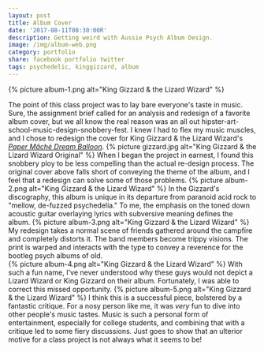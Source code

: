```yaml
---
layout: post
title: Album Cover
date: '2017-08-11T08:30:00R'
description: Getting weird with Aussie Psych Album Design.
image: /img/album-web.png
category: portfolio
share: facebook portfolio twitter
tags: psychedelic, kinggizzard, album
---
```

{% picture album-1.png alt="King Gizzard & the Lizard Wizard" %}

The point of this class project was to lay bare everyone's taste in music. Sure, the assignment brief called for an analysis and redesign of a favorite album cover, but we all know the real reason was an all out hipster-art-school-music-design-snobbery-fest. I knew I had to flex my music muscles, and I chose to redesign the cover for King Gizzard & the Lizard Wizard's [*Paper Mâché Dream Balloon*](http://kinggizzardandthelizardwizard.com/).
{% picture gizzard.jpg alt="King Gizzard & the Lizard Wizard Original" %}
When I began the project in earnest, I found this snobbery ploy to be less compelling than the actual re-design process. The original cover above falls short of conveying the theme of the album, and I feel that a redesign can solve some of those problems.
{% picture album-2.png alt="King Gizzard & the Lizard Wizard" %}
In the Gizzard's discography, this album is unique in its departure from paranoid acid rock to "mellow, de-fuzzed psychedelia." To me, the emphasis on the toned down acoustic guitar overlaying lyrics with subversive meaning defines the album.
{% picture album-3.png alt="King Gizzard & the Lizard Wizard" %}
My redesign takes a normal scene of friends gathered around the campfire and completely distorts it. The band members become trippy visions. The print is warped and interacts with the type to convey a reverence for the bootleg psych albums of old.   
{% picture album-4.png alt="King Gizzard & the Lizard Wizard" %}
With such a fun name, I've never understood why these guys would not depict a Lizard Wizard or King Gizzard on their album. Fortunately, I was able to correct this missed opportunity.
{% picture album-5.png alt="King Gizzard & the Lizard Wizard" %}
I think this is a successful piece, bolstered by a fantastic critique. For a nosy person like me, it was *very* fun to dive into other people's music tastes. Music is such a personal form of entertainment, especially for college students, and combining that with a critique led to some fiery discussions. Just goes to show that an ulterior motive for a class project is not always what it seems to be!

